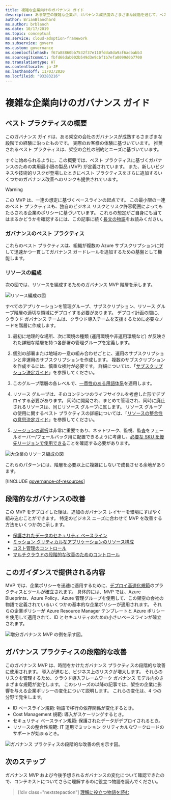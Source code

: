```yaml
---
title: 複雑な企業向けのガバナンス ガイド
description: ある架空の複雑な企業が、ガバナンス成熟度のさまざまな段階を通じて、ベスト プラクティスに基づいて実用最小限の製品 (MVP) を定義していきます。
author: BrianBlanchard
ms.author: brblanch
ms.date: 10/17/2019
ms.topic: conceptual
ms.service: cloud-adoption-framework
ms.subservice: govern
ms.custom: governance
ms.openlocfilehash: f67a88860bb7532f37e110fdda8da9af6adbabb3
ms.sourcegitcommit: fbfd66dab002b549d3e9cbf1b7efa0099d0b7700
ms.translationtype: HT
ms.contentlocale: ja-JP
ms.lasthandoff: 11/03/2020
ms.locfileid: "93283216"
---
```

# <a name="governance-guide-for-complex-enterprises"></a>複雑な企業向けのガバナンス ガイド

## <a name="overview-of-best-practices"></a>ベスト プラクティスの概要

このガバナンス ガイドは、ある架空の会社のガバナンスが成熟するさまざまな段階での経験に沿ったものです。 実際のお客様の体験に基づいています。 推奨されるベスト プラクティスは、架空の会社の制約とニーズに基づいています。

すぐに始められるように、この概要では、ベスト プラクティスに基づくガバナンスのための実用最小限の製品 (MVP) が定義されています。 また、新しいビジネスや技術的リスクが登場したときにベスト プラクティスをさらに追加するいくつかのガバナンス改善へのリンクも提供されています。

> [!WARNING]
> この MVP は、一連の想定に基づくベースラインの起点です。 この最小限の一連のベスト プラクティスも、独自のビジネス リスクとリスク許容範囲によってもたらされる企業のポリシーに基づいています。 これらの想定がご自身にも当てはまるかどうかを確認するには、この記事に続く[長文の物語](./narrative.md)をお読みください。

### <a name="governance-best-practices"></a>ガバナンスのベスト プラクティス

これらのベスト プラクティスは、組織が複数の Azure サブスクリプションに対して迅速かつ一貫してガバナンス ガードレールを追加するための基盤として機能します。

### <a name="resource-organization"></a>リソースの編成

次の図では、リソースを編成するためのガバナンス MVP 階層を示します。

![リソース編成の図](../../../_images/govern/resource-organization.png)

すべてのアプリケーションを管理グループ、サブスクリプション、リソース グループ階層の適切な領域にデプロイする必要があります。 デプロイ計画の間に、クラウド ガバナンス チームは、クラウド導入チームを支援するために必要なノードを階層に作成します。

1. 最初に地理的な場所、次に環境の種類 (運用環境や非運用環境など) が反映された詳細な階層を持つ各部署の管理グループを定義します。

1. 個別の部署または地域の一意の組み合わせごとに、運用のサブスクリプションと非運用のサブスクリプションを作成します。 複数のサブスクリプションを作成するには、慎重な検討が必要です。 詳細については、「[サブスクリプション決定ガイド](../../../decision-guides/subscriptions/index.md)」を参照してください。

1. このグループ階層の各レベルで、[一貫性のある用語体系](../../../ready/azure-best-practices/naming-and-tagging.md)を適用します。

1. リソース グループは、そのコンテンツのライフサイクルを考慮した形でデプロイする必要があります。 同時に開発され、まとめて管理され、同時に廃止されるリソースは、同じリソース グループに属します。 リソース グループの使用に関するベスト プラクティスの詳細については、「[リソースの整合性の意思決定ガイド](../../../decision-guides/resource-consistency/index.md)」を参照してください。

1. [リージョンの選択](../../../migrate/azure-best-practices/multiple-regions.md)は非常に重要であり、ネットワーク、監視、監査をフェールオーバー/フェールバック用に配置できるように考慮し、[必要な SKU を優先リージョンで使用できる](https://azure.microsoft.com/global-infrastructure/services)ことを確認する必要があります。

![大企業のリソース編成の図](../../../_images/govern/large-enterprise-resource-organization.png)

これらのパターンには、階層を必要以上に複雑にしないで成長させる余地があります。

[!INCLUDE [governance-of-resources](../../../../includes/governance-of-resources.md)]

<!-- TODO: See comments for suggestion to possibly add here -->

## <a name="incremental-governance-improvements"></a>段階的なガバナンスの改善

この MVP をデプロイした後は、追加のガバナンス レイヤーを環境にすばやく組み込むことができます。 特定のビジネス ニーズに合わせて MVP を改善する方法をいくつか次に示します。

- [保護されたデータのセキュリティ ベースライン](./security-baseline-improvement.md)
- [ミッション クリティカルなアプリケーションのリソース構成](./resource-consistency-improvement.md)
- [コスト管理のコントロール](./cost-management-improvement.md)
- [マルチクラウドの段階的な改善のためのコントロール](./multicloud-improvement.md)

## <a name="what-does-this-guidance-provide"></a>このガイダンスで提供される内容

MVP では、企業ポリシーを迅速に適用するために、[デプロイ高速化規範](../../deployment-acceleration/index.md)のプラクティスとツールが確立されます。 具体的には、MVP では、Azure Blueprints、Azure Policy、Azure 管理グループを使用して、この架空の会社の物語で定義されているいくつかの基本的な企業ポリシーが適用されます。 それらの企業ポリシーが Azure Resource Manager テンプレートと Azure ポリシーを使用して適用されて、ID とセキュリティのための小さいベースラインが確立されます。

![増分ガバナンス MVP の例を示す図。](../../../_images/govern/governance-mvp.png)

## <a name="incremental-improvements-to-governance-practices"></a>ガバナンス プラクティスの段階的な改善

このガバナンス MVP は、時間をかけたガバナンス プラクティスの段階的な改善に使用されます。 導入が進むと、ビジネス上のリスクが増大します。 それらのリスクを管理するため、クラウド導入フレームワーク ガバナンス モデル内のさまざまな規範が変化します。 このシリーズの以降の記事では、架空の企業に影響を与える企業ポリシーの変化について説明します。 これらの変化は、4 つの分野で発生します。

- ID ベースライン規範: 物語で移行の依存関係が変化するとき。
- Cost Management 規範: 導入がスケーリングするとき。
- セキュリティ ベースライン規範: 保護されたデータがデプロイされるとき。
- リソースの整合性規範: IT 運用でミッション クリティカルなワークロードのサポートが始まるとき。

![ガバナンス プラクティスの段階的な改善の例を示す図。](../../../_images/govern/governance-improvement-large.png)

## <a name="next-steps"></a>次のステップ

ガバナンス MVP および今後予想されるガバナンスの変化について確認できたので、コンテキストについてさらに理解するのに役立つ物語を読んでください。

> [!div class="nextstepaction"]
> [理解に役立つ物語を読む](./narrative.md)
